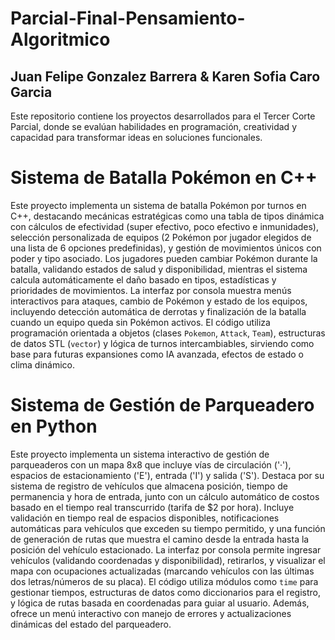 # Parcial-Final-Pensamiento-Algoritmico
## Juan Felipe Gonzalez Barrera & Karen Sofia Caro Garcia
Este repositorio contiene los proyectos desarrollados para el Tercer Corte Parcial, donde se evalúan habilidades en programación, creatividad y capacidad para transformar ideas en soluciones funcionales.
# Sistema de Batalla Pokémon en C++  
Este proyecto implementa un sistema de batalla Pokémon por turnos en C++, destacando mecánicas estratégicas como una tabla de tipos dinámica con cálculos de efectividad (super efectivo, poco efectivo e inmunidades), selección personalizada de equipos (2 Pokémon por jugador elegidos de una lista de 6 opciones predefinidas), y gestión de movimientos únicos con poder y tipo asociado. Los jugadores pueden cambiar Pokémon durante la batalla, validando estados de salud y disponibilidad, mientras el sistema calcula automáticamente el daño basado en tipos, estadísticas y prioridades de movimientos. La interfaz por consola muestra menús interactivos para ataques, cambio de Pokémon y estado de los equipos, incluyendo detección automática de derrotas y finalización de la batalla cuando un equipo queda sin Pokémon activos. El código utiliza programación orientada a objetos (clases `Pokemon`, `Attack`, `Team`), estructuras de datos STL (`vector`) y lógica de turnos intercambiables, sirviendo como base para futuras expansiones como IA avanzada, efectos de estado o clima dinámico.  

# Sistema de Gestión de Parqueadero en Python  

Este proyecto implementa un sistema interactivo de gestión de parqueaderos con un mapa 8x8 que incluye vías de circulación ('·'), espacios de estacionamiento ('E'), entrada ('I') y salida ('S'). Destaca por su sistema de registro de vehículos que almacena posición, tiempo de permanencia y hora de entrada, junto con un cálculo automático de costos basado en el tiempo real transcurrido (tarifa de $2 por hora). Incluye validación en tiempo real de espacios disponibles, notificaciones automáticas para vehículos que exceden su tiempo permitido, y una función de generación de rutas que muestra el camino desde la entrada hasta la posición del vehículo estacionado. La interfaz por consola permite ingresar vehículos (validando coordenadas y disponibilidad), retirarlos, y visualizar el mapa con ocupaciones actualizadas (marcando vehículos con las últimas dos letras/números de su placa). El código utiliza módulos como `time` para gestionar tiempos, estructuras de datos como diccionarios para el registro, y lógica de rutas basada en coordenadas para guiar al usuario. Además, ofrece un menú interactivo con manejo de errores y actualizaciones dinámicas del estado del parqueadero.  
